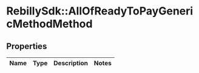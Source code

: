 # RebillySdk::AllOfReadyToPayGenericMethodMethod

## Properties
Name | Type | Description | Notes
------------ | ------------- | ------------- | -------------

